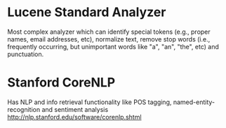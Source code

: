 Lucene Standard Analyzer
=========================
Most complex analyzer which can identify special tokens (e.g., proper names, email addresses, etc), normalize text, remove stop words (i.e., frequently occurring, but unimportant words like "a", "an", "the", etc) and punctuation.

Stanford CoreNLP
================
Has NLP and info retrieval functionality like POS tagging, named-entity-recognition and sentiment analysis
http://nlp.stanford.edu/software/corenlp.shtml
